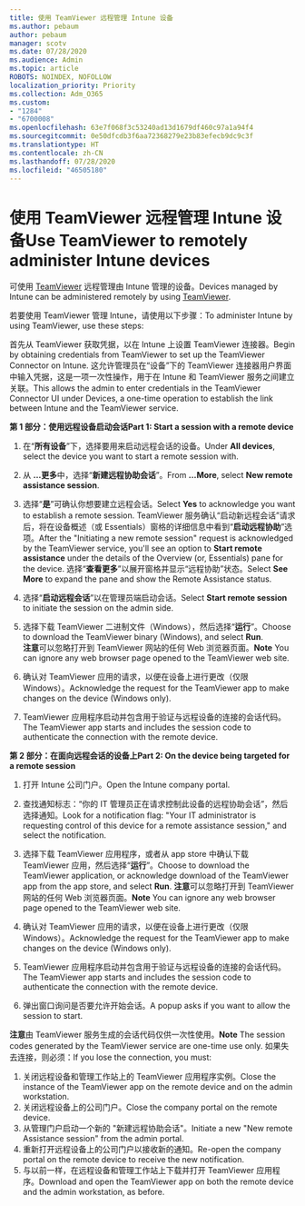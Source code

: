 ```yaml
---
title: 使用 TeamViewer 远程管理 Intune 设备
ms.author: pebaum
author: pebaum
manager: scotv
ms.date: 07/28/2020
ms.audience: Admin
ms.topic: article
ROBOTS: NOINDEX, NOFOLLOW
localization_priority: Priority
ms.collection: Adm_O365
ms.custom:
- "1284"
- "6700008"
ms.openlocfilehash: 63e7f068f3c53240ad13d1679df460c97a1a94f4
ms.sourcegitcommit: 0e50dfcdb3f6aa72368279e23b83efecb9dc9c3f
ms.translationtype: HT
ms.contentlocale: zh-CN
ms.lasthandoff: 07/28/2020
ms.locfileid: "46505180"
---
```

# <a name="use-teamviewer-to-remotely-administer-intune-devices"></a><span data-ttu-id="3cae6-102">使用 TeamViewer 远程管理 Intune 设备</span><span class="sxs-lookup"><span data-stu-id="3cae6-102">Use TeamViewer to remotely administer Intune devices</span></span>

<span data-ttu-id="3cae6-103">可使用 [TeamViewer](https://www.teamviewer.com/) 远程管理由 Intune 管理的设备。</span><span class="sxs-lookup"><span data-stu-id="3cae6-103">Devices managed by Intune can be administered remotely by using [TeamViewer](https://www.teamviewer.com/).</span></span>

<span data-ttu-id="3cae6-104">若要使用 TeamViewer 管理 Intune，请使用以下步骤：</span><span class="sxs-lookup"><span data-stu-id="3cae6-104">To administer Intune by using TeamViewer, use these steps:</span></span> 

<span data-ttu-id="3cae6-105">首先从 TeamViewer 获取凭据，以在 Intune 上设置 TeamViewer 连接器。</span><span class="sxs-lookup"><span data-stu-id="3cae6-105">Begin by obtaining credentials from TeamViewer to set up the TeamViewer Connector on Intune.</span></span> <span data-ttu-id="3cae6-106">这允许管理员在“设备”下的 TeamViewer 连接器用户界面中输入凭据，这是一项一次性操作，用于在 Intune 和 TeamViewer 服务之间建立关联。</span><span class="sxs-lookup"><span data-stu-id="3cae6-106">This allows the admin to enter credentials in the TeamViewer Connector UI under Devices, a one-time operation to establish the link between Intune and the TeamViewer service.</span></span>

<span data-ttu-id="3cae6-107">**第 1 部分：使用远程设备启动会话**</span><span class="sxs-lookup"><span data-stu-id="3cae6-107">**Part 1: Start a session with a remote device**</span></span>

1. <span data-ttu-id="3cae6-108">在“**所有设备**”下，选择要用来启动远程会话的设备。</span><span class="sxs-lookup"><span data-stu-id="3cae6-108">Under **All devices**, select the device you want to start a remote session with.</span></span>
2. <span data-ttu-id="3cae6-109">从 **…更多**中，选择“**新建远程协助会话**”。</span><span class="sxs-lookup"><span data-stu-id="3cae6-109">From  **…More**, select **New remote assistance session**.</span></span>
3. <span data-ttu-id="3cae6-110">选择“**是**”可确认你想要建立远程会话。</span><span class="sxs-lookup"><span data-stu-id="3cae6-110">Select **Yes** to acknowledge you want to establish a remote session.</span></span>
    <span data-ttu-id="3cae6-111">TeamViewer 服务确认“启动新远程会话”请求后，将在设备概述（或 Essentials）窗格的详细信息中看到“**启动远程协助**”选项。</span><span class="sxs-lookup"><span data-stu-id="3cae6-111">After the "Initiating a new remote session" request is acknowledged by the TeamViewer service, you'll see an option to **Start remote assistance** under the details of the Overview (or, Essentials) pane for the device.</span></span> <span data-ttu-id="3cae6-112">选择“**查看更多**”以展开窗格并显示“远程协助”状态。</span><span class="sxs-lookup"><span data-stu-id="3cae6-112">Select **See More** to expand the pane and show the Remote Assistance status.</span></span>
4. <span data-ttu-id="3cae6-113">选择“**启动远程会话**”以在管理员端启动会话。</span><span class="sxs-lookup"><span data-stu-id="3cae6-113">Select **Start remote session** to initiate the session on the admin side.</span></span>
5. <span data-ttu-id="3cae6-114">选择下载 TeamViewer 二进制文件（Windows），然后选择“**运行**”。</span><span class="sxs-lookup"><span data-stu-id="3cae6-114">Choose to download the TeamViewer binary (Windows), and select **Run**.</span></span><br/>
    <span data-ttu-id="3cae6-115">**注意**可以忽略打开到 TeamViewer 网站的任何 Web 浏览器页面。</span><span class="sxs-lookup"><span data-stu-id="3cae6-115">**Note** You can ignore any web browser page opened to the TeamViewer web site.</span></span>

6. <span data-ttu-id="3cae6-116">确认对 TeamViewer 应用的请求，以便在设备上进行更改（仅限 Windows）。</span><span class="sxs-lookup"><span data-stu-id="3cae6-116">Acknowledge the request for the TeamViewer app to make changes on the device (Windows only).</span></span>
7. <span data-ttu-id="3cae6-117">TeamViewer 应用程序启动并包含用于验证与远程设备的连接的会话代码。</span><span class="sxs-lookup"><span data-stu-id="3cae6-117">The TeamViewer app starts and includes the session code to authenticate the connection with the remote device.</span></span>

<span data-ttu-id="3cae6-118">**第 2 部分：在面向远程会话的设备上**</span><span class="sxs-lookup"><span data-stu-id="3cae6-118">**Part 2: On the device being targeted for a remote session**</span></span>

1. <span data-ttu-id="3cae6-119">打开 Intune 公司门户。</span><span class="sxs-lookup"><span data-stu-id="3cae6-119">Open the Intune company portal.</span></span>
2. <span data-ttu-id="3cae6-120">查找通知标志：“你的 IT 管理员正在请求控制此设备的远程协助会话”，然后选择通知。</span><span class="sxs-lookup"><span data-stu-id="3cae6-120">Look for a notification flag: "Your IT administrator is requesting control of this device for a remote assistance session," and select the notification.</span></span>
3. <span data-ttu-id="3cae6-121">选择下载 TeamViewer 应用程序，或者从 app store 中确认下载 TeamViewer 应用，然后选择“**运行**”。</span><span class="sxs-lookup"><span data-stu-id="3cae6-121">Choose to download the TeamViewer application, or acknowledge download of the TeamViewer app from the app store, and select **Run**.</span></span>
    <span data-ttu-id="3cae6-122">**注意**可以忽略打开到 TeamViewer 网站的任何 Web 浏览器页面。</span><span class="sxs-lookup"><span data-stu-id="3cae6-122">**Note** You can ignore any web browser page opened to the TeamViewer web site.</span></span>

4. <span data-ttu-id="3cae6-123">确认对 TeamViewer 应用的请求，以便在设备上进行更改（仅限 Windows）。</span><span class="sxs-lookup"><span data-stu-id="3cae6-123">Acknowledge the request for the TeamViewer app to make changes on the device (Windows only).</span></span>
5. <span data-ttu-id="3cae6-124">TeamViewer 应用程序启动并包含用于验证与远程设备的连接的会话代码。</span><span class="sxs-lookup"><span data-stu-id="3cae6-124">The TeamViewer app starts and includes the session code to authenticate the connection with the remote device.</span></span>
6. <span data-ttu-id="3cae6-125">弹出窗口询问是否要允许开始会话。</span><span class="sxs-lookup"><span data-stu-id="3cae6-125">A popup asks if you want to allow the session to start.</span></span>

<span data-ttu-id="3cae6-126">**注意**由 TeamViewer 服务生成的会话代码仅供一次性使用。</span><span class="sxs-lookup"><span data-stu-id="3cae6-126">**Note** The session codes generated by the TeamViewer service are one-time use only.</span></span> <span data-ttu-id="3cae6-127">如果失去连接，则必须：</span><span class="sxs-lookup"><span data-stu-id="3cae6-127">If you lose the connection, you must:</span></span>

1. <span data-ttu-id="3cae6-128">关闭远程设备和管理工作站上的 TeamViewer 应用程序实例。</span><span class="sxs-lookup"><span data-stu-id="3cae6-128">Close the instance of the TeamViewer app on the remote device and on the admin workstation.</span></span>
2. <span data-ttu-id="3cae6-129">关闭远程设备上的公司门户。</span><span class="sxs-lookup"><span data-stu-id="3cae6-129">Close the company portal on the remote device.</span></span>
3. <span data-ttu-id="3cae6-130">从管理门户启动一个新的 "新建远程协助会话"。</span><span class="sxs-lookup"><span data-stu-id="3cae6-130">Initiate a new "New remote Assistance session" from the admin portal.</span></span>
4. <span data-ttu-id="3cae6-131">重新打开远程设备上的公司门户以接收新的通知。</span><span class="sxs-lookup"><span data-stu-id="3cae6-131">Re-open the company portal on the remote device to receive the new notification.</span></span>
5. <span data-ttu-id="3cae6-132">与以前一样，在远程设备和管理工作站上下载并打开 TeamViewer 应用程序。</span><span class="sxs-lookup"><span data-stu-id="3cae6-132">Download and open the TeamViewer app on both the remote device and the admin workstation, as before.</span></span>
